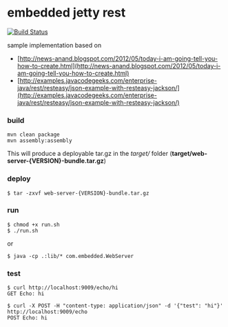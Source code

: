 
# embedded jetty rest

[![Build Status](https://travis-ci.org/scotthaleen/embedded-jetty-rest.svg?branch=master)](http://travis-ci.org/scotthaleen/embedded-jetty-rest)

sample implementation based on <br />
- [http://news-anand.blogspot.com/2012/05/today-i-am-going-tell-you-how-to-create.html](http://news-anand.blogspot.com/2012/05/today-i-am-going-tell-you-how-to-create.html)
- [http://examples.javacodegeeks.com/enterprise-java/rest/resteasy/json-example-with-resteasy-jackson/](http://examples.javacodegeeks.com/enterprise-java/rest/resteasy/json-example-with-resteasy-jackson/)

### build

```
mvn clean package
mvn assembly:assembly
```

This will produce a deployable tar.gz in the _target/_ folder
(**target/web-server-{VERSION}-bundle.tar.gz**)

### deploy

```
$ tar -zxvf web-server-{VERSION}-bundle.tar.gz
```

### run 

```
$ chmod +x run.sh
$ ./run.sh
```
or 

```
$ java -cp .:lib/* com.embedded.WebServer 
```

### test

```
$ curl http://localhost:9009/echo/hi
GET Echo: hi

$ curl -X POST -H "content-type: application/json" -d '{"test": "hi"}' http://localhost:9009/echo
POST Echo: hi
```
